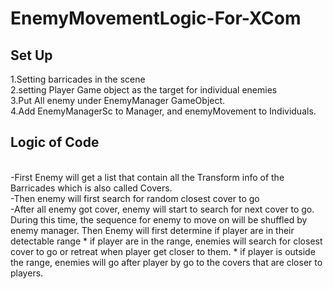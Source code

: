 # EnemyMovementLogic-For-XCom
## Set Up
1.Setting barricades in the scene
<br/>2.setting Player Game object as the target for individual enemies
<br/>3.Put All enemy under EnemyManager GameObject. 
<br/>4.Add EnemyManagerSc to Manager, and enemyMovement to Individuals. 
## Logic of Code
<br/>-First Enemy will get a list that contain all the Transform info of the Barricades which is also called Covers.
<br/>-Then enemy will first search for random closest cover to go
<br/>-After all enemy got cover, enemy will start to search for next cover to go. During this time, the sequence for enemy to move on will be shuffled by enemy manager. Then Enemy will first determine if player are in their detectable range * if player are in the range, enemies will search for closest cover to go or retreat when player get closer to them. * if player is outside the range, enemies will go after player by go to the covers that are closer to players. 
